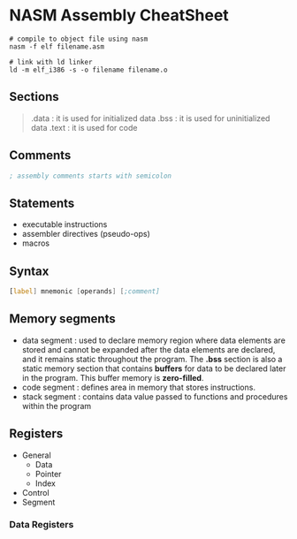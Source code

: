 # NASM Assembly CheatSheet
```shell
# compile to object file using nasm
nasm -f elf filename.asm

# link with ld linker
ld -m elf_i386 -s -o filename filename.o
```

## Sections
>.data : it is used for initialized data
>.bss : it is used for uninitialized data
>.text : it is used for code

## Comments

```asm
; assembly comments starts with semicolon
```

## Statements

* executable instructions
* assembler directives (pseudo-ops)
* macros

## Syntax

```asm
[label] mnemonic [operands] [;comment]
```

## Memory segments

* data segment : used to declare memory region where data elements are stored and cannot be expanded after the data elements are declared, and it remains static throughout the program. The __.bss__ section is also a static memory section that contains __buffers__ for data to be declared later in the program. This buffer memory is __zero-filled__.
* code segment : defines area in memory that stores instructions.
* stack segment : contains data value passed to functions and procedures within the program

## Registers


* General 
	* Data
	* Pointer
	* Index 
* Control
* Segment

### Data Registers


